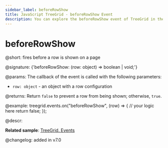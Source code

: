 ```yaml
---
sidebar_label: beforeRowShow
title: JavaScript TreeGrid - beforeRowShow Event 
description: You can explore the beforeRowShow event of TreeGrid in the documentation of the DHTMLX JavaScript UI library. Browse developer guides and API reference, try out code examples and live demos, and download a free 30-day evaluation version of DHTMLX Suite.
---
```


# beforeRowShow

@short: fires before a row is shown on a page

@signature: {'beforeRowShow: (row: object) => boolean | void;'}

@params:
The callback of the event is called with the following parameters:

- `row: object` - an object with a row configuration

@returns:
Return `false` to prevent a row from being shown; otherwise, `true`.

@example:
treegrid.events.on("beforeRowShow", (row) => {
    // your logic here
    return false;
});

@descr:

**Related sample**: [TreeGrid. Events](https://snippet.dhtmlx.com/sgwnxshe)

@changelog: added in v7.0